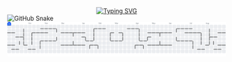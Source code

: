 <div align="center">
  <a href="https://github.com/ModHub2020"><img src="https://readme-typing-svg.demolab.com?font=Fira+Code&weight=300&size=30&pause=1000&color=FF8800&center=true&vCenter=true&width=490&lines=Codign+is+cool.;Keep+calm+down+and+carry+on;And+get+pizza" alt="Typing SVG" /></a>
</div>


<img alt="GitHub Snake" src="https://raw.githubusercontent.com/ModHub2020/ModHub2020/output/github-contribution-grid-snake-dark.svg" />

<picture>
  <source media="(prefers-color-scheme: dark)" srcset="https://raw.githubusercontent.com/ModHub2020/ModHub2020/output/pacman-contribution-graph-dark.svg">
  <source media="(prefers-color-scheme: light)" srcset="https://raw.githubusercontent.com/ModHub2020/ModHub2020/output/pacman-contribution-graph.svg">
  <img alt="pacman contribution graph" src="https://raw.githubusercontent.com/ModHub2020/ModHub2020/output/pacman-contribution-graph.svg">
</picture>
